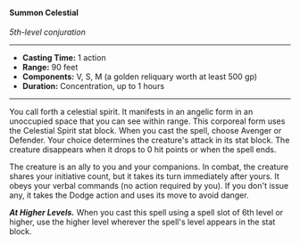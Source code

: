 #### Summon Celestial
*5th-level conjuration*
___
- **Casting Time:** 1 action
- **Range:** 90 feet
- **Components:** V, S, M (a golden reliquary worth at least 500 gp)
- **Duration:** Concentration, up to 1 hours
___
You call forth a celestial spirit. It manifests in an angelic form in an unoccupied space that you can see within range. This corporeal form uses the Celestial Spirit stat block. When you cast the spell, choose Avenger or Defender. Your choice determines the creature's attack in its stat block. The creature disappears when it drops to 0 hit points or when the spell ends.

The creature is an ally to you and your companions. In combat, the creature shares your initiative count, but it takes its turn immediately after yours. It obeys your verbal commands (no action required by you). If you don't issue any, it takes the Dodge action and uses its move to avoid danger.

***At Higher Levels.*** When you cast this spell using a spell slot of 6th level or higher, use the higher level wherever the spell's level appears in the stat block.